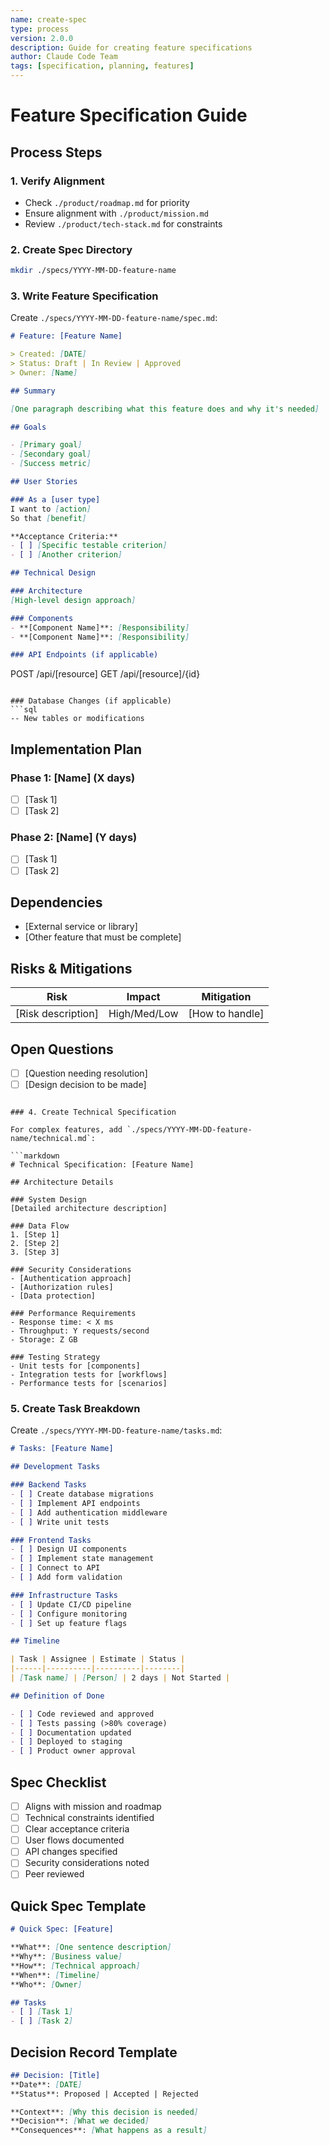 ```yaml
---
name: create-spec
type: process
version: 2.0.0
description: Guide for creating feature specifications
author: Claude Code Team
tags: [specification, planning, features]
---
```


# Feature Specification Guide

## Process Steps

### 1. Verify Alignment
- Check `./product/roadmap.md` for priority
- Ensure alignment with `./product/mission.md`
- Review `./product/tech-stack.md` for constraints

### 2. Create Spec Directory
```bash
mkdir ./specs/YYYY-MM-DD-feature-name
```

### 3. Write Feature Specification

Create `./specs/YYYY-MM-DD-feature-name/spec.md`:

```markdown
# Feature: [Feature Name]

> Created: [DATE]
> Status: Draft | In Review | Approved
> Owner: [Name]

## Summary

[One paragraph describing what this feature does and why it's needed]

## Goals

- [Primary goal]
- [Secondary goal]
- [Success metric]

## User Stories

### As a [user type]
I want to [action]
So that [benefit]

**Acceptance Criteria:**
- [ ] [Specific testable criterion]
- [ ] [Another criterion]

## Technical Design

### Architecture
[High-level design approach]

### Components
- **[Component Name]**: [Responsibility]
- **[Component Name]**: [Responsibility]

### API Endpoints (if applicable)
```
POST /api/[resource]
GET  /api/[resource]/{id}
```

### Database Changes (if applicable)
```sql
-- New tables or modifications
```

## Implementation Plan

### Phase 1: [Name] (X days)
- [ ] [Task 1]
- [ ] [Task 2]

### Phase 2: [Name] (Y days)
- [ ] [Task 1]
- [ ] [Task 2]

## Dependencies

- [External service or library]
- [Other feature that must be complete]

## Risks & Mitigations

| Risk | Impact | Mitigation |
|------|--------|------------|
| [Risk description] | High/Med/Low | [How to handle] |

## Open Questions

- [ ] [Question needing resolution]
- [ ] [Design decision to be made]
```

### 4. Create Technical Specification

For complex features, add `./specs/YYYY-MM-DD-feature-name/technical.md`:

```markdown
# Technical Specification: [Feature Name]

## Architecture Details

### System Design
[Detailed architecture description]

### Data Flow
1. [Step 1]
2. [Step 2]
3. [Step 3]

### Security Considerations
- [Authentication approach]
- [Authorization rules]
- [Data protection]

### Performance Requirements
- Response time: < X ms
- Throughput: Y requests/second
- Storage: Z GB

### Testing Strategy
- Unit tests for [components]
- Integration tests for [workflows]
- Performance tests for [scenarios]
```

### 5. Create Task Breakdown

Create `./specs/YYYY-MM-DD-feature-name/tasks.md`:

```markdown
# Tasks: [Feature Name]

## Development Tasks

### Backend Tasks
- [ ] Create database migrations
- [ ] Implement API endpoints
- [ ] Add authentication middleware
- [ ] Write unit tests

### Frontend Tasks
- [ ] Design UI components
- [ ] Implement state management
- [ ] Connect to API
- [ ] Add form validation

### Infrastructure Tasks
- [ ] Update CI/CD pipeline
- [ ] Configure monitoring
- [ ] Set up feature flags

## Timeline

| Task | Assignee | Estimate | Status |
|------|----------|----------|--------|
| [Task name] | [Person] | 2 days | Not Started |

## Definition of Done

- [ ] Code reviewed and approved
- [ ] Tests passing (>80% coverage)
- [ ] Documentation updated
- [ ] Deployed to staging
- [ ] Product owner approval
```

## Spec Checklist
- [ ] Aligns with mission and roadmap
- [ ] Technical constraints identified
- [ ] Clear acceptance criteria
- [ ] User flows documented
- [ ] API changes specified
- [ ] Security considerations noted
- [ ] Peer reviewed

## Quick Spec Template

```markdown
# Quick Spec: [Feature]

**What**: [One sentence description]
**Why**: [Business value]
**How**: [Technical approach]
**When**: [Timeline]
**Who**: [Owner]

## Tasks
- [ ] [Task 1]
- [ ] [Task 2]
```

## Decision Record Template

```markdown
## Decision: [Title]
**Date**: [DATE]
**Status**: Proposed | Accepted | Rejected

**Context**: [Why this decision is needed]
**Decision**: [What we decided]
**Consequences**: [What happens as a result]
```